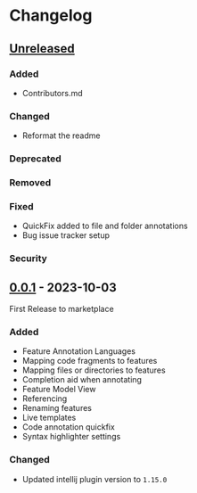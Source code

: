# Changelog

## [Unreleased]

### Added
 - Contributors.md
### Changed
 - Reformat the readme

### Deprecated

### Removed

### Fixed
- QuickFix added to file and folder annotations
- Bug issue tracker setup

### Security

## [0.0.1] - 2023-10-03

First Release to marketplace

### Added

- Feature Annotation Languages
- Mapping code fragments to features
- Mapping files or directories to features
- Completion aid when annotating
- Feature Model View
- Referencing
- Renaming features
- Live templates
- Code annotation quickfix
- Syntax highlighter settings

### Changed

- Updated intellij plugin version to ```1.15.0```

[Unreleased]: https://github.com/isselab/HAnS/compare/v0.0.1...HEAD
[0.0.1]: https://github.com/isselab/HAnS/commits/v0.0.1
